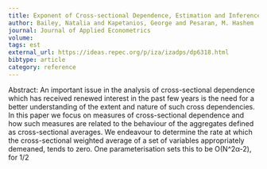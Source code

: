 ```yaml
---
title: Exponent of Cross-sectional Dependence, Estimation and Inference
author: Bailey, Natalia and Kapetanios, George and Pesaran, M. Hashem
journal: Journal of Applied Econometrics
volume: 
tags: est
external_url: https://ideas.repec.org/p/iza/izadps/dp6318.html
bibtype: article
category: reference
---
```

Abstract: An important issue in the analysis of cross-sectional dependence which has received renewed interest in the past few years is the need for a better understanding of the extent and nature of such cross dependencies. In this paper we focus on measures of cross-sectional dependence and how such measures are related to the behaviour of the aggregates defined as cross-sectional averages. We endeavour to determine the rate at which the cross-sectional weighted average of a set of variables appropriately demeaned, tends to zero. One parameterisation sets this to be O(N^2α-2), for 1/2 
